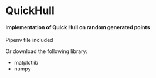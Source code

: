 # QuickHull
#### Implementation of Quick Hull on random generated points

Pipenv file included 

Or download the following library:
* matplotlib
* numpy

